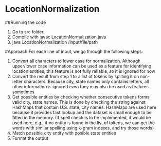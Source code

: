 LocationNormalization
=====================

##Running the code
1. Go to src folder.
2. Compile with javac LocationNormalization.java
3. java LocationNormalization /input/file/path

#Approach
For each line of input, we go through the following steps:

1. Convert all characters to lower case for normalization. Although upper/lower case information can be used as a feature for identifying location entities, this feature is not fully reliable, so it is ignored for now
2. Convert the result from step 1 to a list of tokens by spliting it on non-letter characters. Because city, state names only contains letters, all other information is ignored even they may also be used as features sometimes
3. Get possible entities by checking whether consecutive tokens forms valid city, state names. This is done by checking the string against HashMaps that contain U.S. state, city names. HashMaps are used here because it provides fast lookup and the dataset is small enough to be fitted in the memory. (If spell check is to be implemented, it would be used here, e.g., if no entity is found in the list of tokens, we can get the words with similar spelling using k-gram indexes, and try those words)
4. Match possible city entity with posible state entities
5. Format the output
